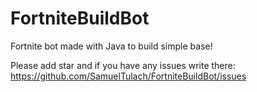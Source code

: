 # FortniteBuildBot
Fortnite bot made with Java to build simple base!

Please add star and if you have any issues write there: https://github.com/SamuelTulach/FortniteBuildBot/issues
